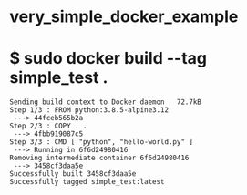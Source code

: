 # very_simple_docker_example


# $ sudo docker build --tag simple_test .
```
Sending build context to Docker daemon   72.7kB
Step 1/3 : FROM python:3.8.5-alpine3.12
 ---> 44fceb565b2a
Step 2/3 : COPY . .
 ---> 4fbb919087c5
Step 3/3 : CMD [ "python", "hello-world.py" ]
 ---> Running in 6f6d24980416
Removing intermediate container 6f6d24980416
 ---> 3458cf3daa5e
Successfully built 3458cf3daa5e
Successfully tagged simple_test:latest
```
